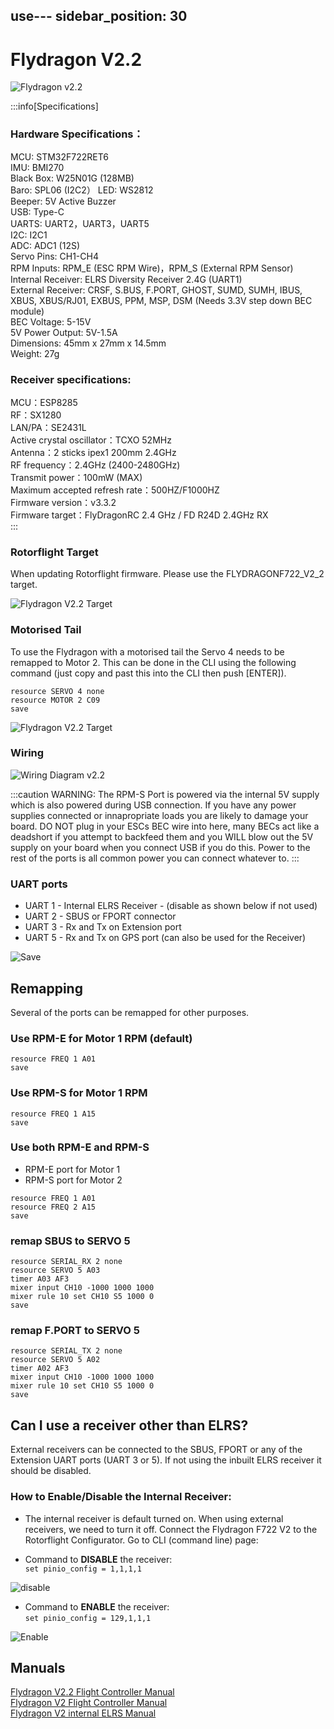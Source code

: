 use---
sidebar_position: 30
---

# Flydragon V2.2

![Flydragon v2.2](./img/flydragon2-2.png)

:::info[Specifications]
### Hardware Specifications： 
MCU: STM32F722RET6  
IMU: BMI270  
Black Box: W25N01G (128MB)  
Baro: SPL06 (I2C2） 
LED: WS2812  
Beeper: 5V Active Buzzer  
USB: Type-C  
UARTS: UART2，UART3，UART5  
I2C: I2C1  
ADC: ADC1 (12S)  
Servo Pins: CH1-CH4  
RPM Inputs: RPM_E (ESC RPM Wire)，RPM_S (External RPM Sensor)  
Internal Receiver: ELRS Diversity Receiver 2.4G (UART1)  
External Receiver: CRSF, S.BUS, F.PORT, GHOST, SUMD, SUMH, IBUS, XBUS, XBUS/RJ01, EXBUS, PPM, MSP, DSM (Needs 3.3V step
down BEC module)  
BEC Voltage: 5-15V  
5V Power Output: 5V-1.5A   
Dimensions: 45mm x 27mm x 14.5mm  
Weight: 27g  

### Receiver specifications:  
MCU：ESP8285  
RF：SX1280  
LAN/PA：SE2431L  
Active crystal oscillator：TCXO 52MHz  
Antenna：2 sticks ipex1 200mm 2.4GHz  
RF frequency：2.4GHz (2400-2480GHz)  
Transmit power：100mW (MAX)  
Maximum accepted refresh rate：500HZ/F1000HZ  
Firmware version：v3.3.2  
Firmware target：FlyDragonRC 2.4 GHz / FD R24D 2.4GHz RX  
:::

### Rotorflight Target
When updating Rotorflight firmware. Please use the FLYDRAGONF722_V2_2 target.

![Flydragon V2.2 Target](./img/fd-target.png)

### Motorised Tail

To use the Flydragon with a motorised tail the Servo 4 needs to be remapped to Motor 2. This can be done in the CLI using the following command (just copy and past this into the CLI then push [ENTER]).  

`resource SERVO 4 none`  
`resource MOTOR 2 C09`  
`save`  

![Flydragon V2.2 Target](./img/fd-motorised.png)

### Wiring

![Wiring Diagram v2.2](./img/wiring-diagram-v2.png)

:::caution
 WARNING: The RPM-S Port is powered via the internal 5V supply which is also powered during USB connection. If you have any power supplies connected or innapropriate loads you are likely to damage your board. DO NOT plug in your ESCs BEC wire into here, many BECs act like a deadshort if you attempt to backfeed them and you WILL blow out the 5V supply on your board when you connect USB if you do this. Power to the rest of the ports is all common power you can connect whatever to.
:::

### UART ports

* UART 1 - Internal ELRS Receiver - (disable as shown below if not used)  
* UART 2 - SBUS or FPORT connector
* UART 3 - Rx and Tx on Extension port
* UART 5 - Rx and Tx on GPS port (can also be used for the Receiver)

![Save](./img/fd-uarts.png)

## Remapping
Several of the ports can be remapped for other purposes.

### Use RPM-E for Motor 1 RPM (default)
`resource FREQ 1 A01`  
`save`  

### Use RPM-S for Motor 1 RPM   
`resource FREQ 1 A15`  
`save`  

### Use both RPM-E and RPM-S 
* RPM-E port for Motor 1  
* RPM-S port for Motor 2  

`resource FREQ 1 A01`  
`resource FREQ 2 A15`  
`save`  

### remap SBUS to SERVO 5
`resource SERIAL_RX 2 none`  
`resource SERVO 5 A03`  
`timer A03 AF3`  
`mixer input CH10 -1000 1000 1000`  
`mixer rule 10 set CH10 S5 1000 0`  
`save`  

### remap F.PORT to SERVO 5
`resource SERIAL_TX 2 none`  
`resource SERVO 5 A02`  
`timer A02 AF3`  
`mixer input CH10 -1000 1000 1000`  
`mixer rule 10 set CH10 S5 1000 0`  
`save`  

## Can I use a receiver other than ELRS?
External receivers can be connected to the SBUS, FPORT or any of the Extension UART ports (UART 3 or 5). If not using the inbuilt ELRS receiver it should be disabled. 

### How to Enable/Disable the Internal Receiver: 
* The internal receiver is default turned on. When using external receivers, we need to turn it off. Connect the Flydragon F722 V2 to 
the Rotorflight Configurator. Go to CLI (command line) page:

* Command to **DISABLE** the receiver:  
`set pinio_config = 1,1,1,1`  

![disable](./img/disable.png)

* Command to **ENABLE** the receiver:  
`set pinio_config = 129,1,1,1`  

![Enable](./img/enable.png)

## Manuals

[Flydragon V2.2 Flight Controller Manual](./pdf/FlyDragonF722_v2.2_FBL_Specfications.pdf)  
[Flydragon V2 Flight Controller Manual](./pdf/FlyDragonF722_v2_FBL_Specfications.pdf)  
[Flydragon V2 internal ELRS Manual](./pdf/FlyDragonF722_v2_ELRS_Receiver_Manual.pdf)
